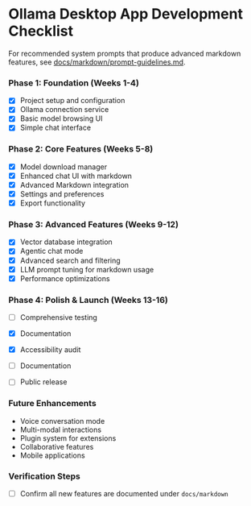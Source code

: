 # Ollama Desktop App Development Checklist

For recommended system prompts that produce advanced markdown features, see [docs/markdown/prompt-guidelines.md](docs/markdown/prompt-guidelines.md).

### Phase 1: Foundation (Weeks 1-4)

- [x] Project setup and configuration
- [x] Ollama connection service
- [x] Basic model browsing UI
- [x] Simple chat interface

### Phase 2: Core Features (Weeks 5-8)

- [x] Model download manager
- [x] Enhanced chat UI with markdown
- [x] Advanced Markdown integration
- [x] Settings and preferences
- [x] Export functionality

### Phase 3: Advanced Features (Weeks 9-12)

- [x] Vector database integration
- [x] Agentic chat mode
- [x] Advanced search and filtering
- [x] LLM prompt tuning for markdown usage
- [x] Performance optimizations

### Phase 4: Polish & Launch (Weeks 13-16)

- [ ] Comprehensive testing
- [x] Documentation

- [x] Accessibility audit
- [ ] Documentation

- [ ] Public release

### Future Enhancements

- Voice conversation mode
- Multi-modal interactions
- Plugin system for extensions
- Collaborative features
- Mobile applications

### Verification Steps

- [ ] Confirm all new features are documented under `docs/markdown`
